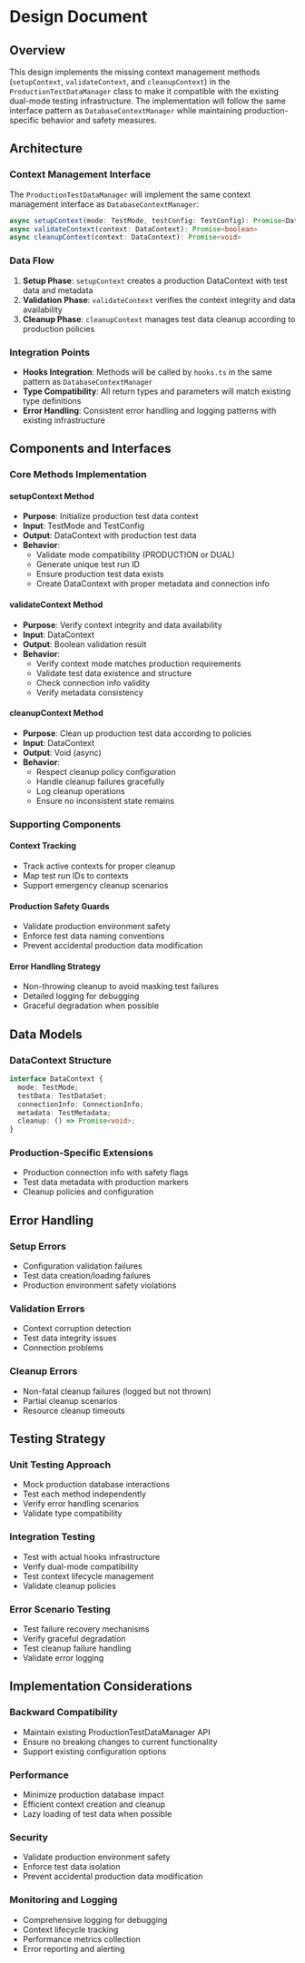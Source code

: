 # Design Document

## Overview

This design implements the missing context management methods (`setupContext`, `validateContext`, and `cleanupContext`) in the `ProductionTestDataManager` class to make it compatible with the existing dual-mode testing infrastructure. The implementation will follow the same interface pattern as `DatabaseContextManager` while maintaining production-specific behavior and safety measures.

## Architecture

### Context Management Interface

The `ProductionTestDataManager` will implement the same context management interface as `DatabaseContextManager`:

```typescript
async setupContext(mode: TestMode, testConfig: TestConfig): Promise<DataContext>
async validateContext(context: DataContext): Promise<boolean>
async cleanupContext(context: DataContext): Promise<void>
```

### Data Flow

1. **Setup Phase**: `setupContext` creates a production DataContext with test data and metadata
2. **Validation Phase**: `validateContext` verifies the context integrity and data availability
3. **Cleanup Phase**: `cleanupContext` manages test data cleanup according to production policies

### Integration Points

- **Hooks Integration**: Methods will be called by `hooks.ts` in the same pattern as `DatabaseContextManager`
- **Type Compatibility**: All return types and parameters will match existing type definitions
- **Error Handling**: Consistent error handling and logging patterns with existing infrastructure

## Components and Interfaces

### Core Methods Implementation

#### setupContext Method
- **Purpose**: Initialize production test data context
- **Input**: TestMode and TestConfig
- **Output**: DataContext with production test data
- **Behavior**: 
  - Validate mode compatibility (PRODUCTION or DUAL)
  - Generate unique test run ID
  - Ensure production test data exists
  - Create DataContext with proper metadata and connection info

#### validateContext Method
- **Purpose**: Verify context integrity and data availability
- **Input**: DataContext
- **Output**: Boolean validation result
- **Behavior**:
  - Verify context mode matches production requirements
  - Validate test data existence and structure
  - Check connection info validity
  - Verify metadata consistency

#### cleanupContext Method
- **Purpose**: Clean up production test data according to policies
- **Input**: DataContext
- **Output**: Void (async)
- **Behavior**:
  - Respect cleanup policy configuration
  - Handle cleanup failures gracefully
  - Log cleanup operations
  - Ensure no inconsistent state remains

### Supporting Components

#### Context Tracking
- Track active contexts for proper cleanup
- Map test run IDs to contexts
- Support emergency cleanup scenarios

#### Production Safety Guards
- Validate production environment safety
- Enforce test data naming conventions
- Prevent accidental production data modification

#### Error Handling Strategy
- Non-throwing cleanup to avoid masking test failures
- Detailed logging for debugging
- Graceful degradation when possible

## Data Models

### DataContext Structure
```typescript
interface DataContext {
  mode: TestMode;
  testData: TestDataSet;
  connectionInfo: ConnectionInfo;
  metadata: TestMetadata;
  cleanup: () => Promise<void>;
}
```

### Production-Specific Extensions
- Production connection info with safety flags
- Test data metadata with production markers
- Cleanup policies and configuration

## Error Handling

### Setup Errors
- Configuration validation failures
- Test data creation/loading failures
- Production environment safety violations

### Validation Errors
- Context corruption detection
- Test data integrity issues
- Connection problems

### Cleanup Errors
- Non-fatal cleanup failures (logged but not thrown)
- Partial cleanup scenarios
- Resource cleanup timeouts

## Testing Strategy

### Unit Testing Approach
- Mock production database interactions
- Test each method independently
- Verify error handling scenarios
- Validate type compatibility

### Integration Testing
- Test with actual hooks infrastructure
- Verify dual-mode compatibility
- Test context lifecycle management
- Validate cleanup policies

### Error Scenario Testing
- Test failure recovery mechanisms
- Verify graceful degradation
- Test cleanup failure handling
- Validate error logging

## Implementation Considerations

### Backward Compatibility
- Maintain existing ProductionTestDataManager API
- Ensure no breaking changes to current functionality
- Support existing configuration options

### Performance
- Minimize production database impact
- Efficient context creation and cleanup
- Lazy loading of test data when possible

### Security
- Validate production environment safety
- Enforce test data isolation
- Prevent accidental production data modification

### Monitoring and Logging
- Comprehensive logging for debugging
- Context lifecycle tracking
- Performance metrics collection
- Error reporting and alerting